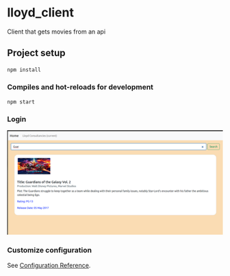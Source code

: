 # lloyd_client
Client that gets movies from an api

## Project setup
```
npm install
```

### Compiles and hot-reloads for development
```
npm start
```

### Login
![Test Image 1](public/home.png)


### Customize configuration
See [Configuration Reference](https://cli.vuejs.org/config/).
